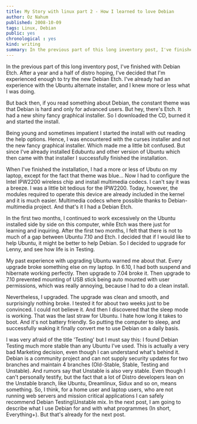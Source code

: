 ```yaml
---
title: My Story with linux part 2 - How I learned to love Debian
author: Oz Nahum
published: 2008-10-09
tags: Linux, Debian
public: yes
chronological : yes
kind: writing 
summary: In the previous part of this long inventory post, I've finished with Debian Etch. After a year and a half of distro hoping, I've decided that I'm experienced enough to try the new Debian Etch.
---
```


In the previous part of this long inventory post, I've finished with Debian Etch. After a year and a half of distro hoping, I've decided that I'm experienced enough to try the new Debian Etch. I've already had an experience with the Ubuntu alternate installer, and I knew more or less what I was doing.

But back then, if you read something about Debian, the constant theme was that Debian is hard and only for advanced users. But hey, there's Etch. It had a new shiny fancy graphical installer. So I downloaded the CD, burned it and started the install.

Being young and sometimes impatient I started the install with out reading the help options. Hence, I was encountered with the curses installer and not the new fancy graphical installer. Which made me a little bit confused. But since I've already installed Edubuntu and other version of Ubuntu which then came with that installer I successfully finished the installation.

When I've finished the installation, I had a more or less of Ubutu on my laptop, except for the fact that theme was blue... Now I had to configure the Intel IPW2200 wireless chip and install multimedia codecs. I can't say it was a breeze. I was a little bit tedious for the IPW2200. Today, however, the modules required to operate this device are already included in the kernel and it is much easier. Multimedia codecs where possible thanks to Debian-multimedia project. And that's it I had a Debian Etch.

In the first two months, I continued to work excessively on the Ubuntu installed side by side on this computer, while Etch was there just for learning and inquiring. After the first two months, I felt that there is not to much of a gap between Ubuntu 7.10 and Etch. I decided that if I would like to help Ubuntu, it might be better to help Debian. So I decided to upgrade for Lenny, and see how life is in Testing.

My past experience with upgrading Ubuntu warned me about that. Every upgrade broke something else on my laptop. In 6.10, I had both suspend and hibernate working perfectly. Then upgrade to 7.04 broke it. Then upgrade to 7.10 prevented mounting of USB stick being auto mounted with user permissions, which was really annoying, because I had to do a clean install.

Nevertheless, I upgraded. The upgrade was clean and smooth, and surprisingly nothing broke. I tested it for about two weeks just to be convinced. I could not believe it. And then I discovered that the sleep mode is working. That was the last straw for Ubuntu. I hate how long it takes to boot. And it's not battery friendly. So putting the computer to sleep, and successfully waking it finally convert me to use Debian on a daily basis.

I was very afraid of the title 'Testing' but I must say this: I found Debian Testing much more stable than any Ubuntu I've used. This is actually a very bad Marketing decision, even though I can understand what's behind it. Debian is a community project and can not supply security updates for two branches and maintain 4 branches (Old-Stable, Stable, Testing and Unstable). And rumors say that Unstable is also very stable. Even though I can't personally testify, but the fact that a lot of Distro developers lean on the Unstable branch, like Ubuntu, Dreamlinux, Sidux and so on, means something.
So, I think, for a home user and laptop users, who are not running web servers and mission critical applications I can safely recommend Debian Testing\Unstable mix. In the next post, I am going to describe what I use Debian for and with what programmes (In short, Everything+). But that's already for the next post.
